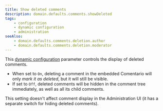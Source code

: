 ```yaml
---
title: Show deleted comments
description: domain.defaults.comments.showDeleted
tags:
    - configuration
    - dynamic configuration
    - administration
seeAlso:
    - domain.defaults.comments.deletion.author
    - domain.defaults.comments.deletion.moderator
---
```


This [dynamic configuration](/configuration/backend/dynamic) parameter controls the display of deleted comments.

<!--more-->

* When set to `On`, deleting a comment in the embedded Comentario will only *mark it as deleted*, but it will still be visible.
* If set to `Off`, deleted comments will be hidden in the comment tree immediately, as well as all its child comments.

This setting doesn't affect comment display in the Administration UI (it has a separate switch for hiding deleted comments).
